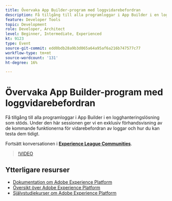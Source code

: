 ```yaml
---
title: Övervaka App Builder-program med loggvidarebefordran
description: Få tillgång till alla programloggar i App Builder i en logghanteringslösning som stöds. Under den här sessionen ger vi en exklusiv förhandsvisning av de kommande funktionerna för vidarebefordran av loggar och hur du kan testa dem tidigt.
feature: Developer Tools
topic: Development
role: Developer, Architect
level: Beginner, Intermediate, Experienced
kt: 9123
type: Event
source-git-commit: edd0bdb28a9b3d065a64a95af6a216b747577c77
workflow-type: tm+mt
source-wordcount: '131'
ht-degree: 16%

---
```


# Övervaka App Builder-program med loggvidarebefordran

Få tillgång till alla programloggar i App Builder i en logghanteringslösning som stöds. Under den här sessionen ger vi en exklusiv förhandsvisning av de kommande funktionerna för vidarebefordran av loggar och hur du kan testa dem tidigt.

Fortsätt konversationen i **[Experience League Communities](https://adobe.ly/3zXM3rp)**.

>[!VIDEO](https://video.tv.adobe.com/v/337568/?quality=12&learn=on&hidetitle=true)

## Ytterligare resurser

- [Dokumentation om Adobe Experience Platform](https://experienceleague.adobe.com/docs/experience-platform.html)
- [Översikt över Adobe Experience Platform](https://experienceleague.adobe.com/docs/experience-platform/landing/home.html)
- [Självstudiekurser om Adobe Experience Platform](https://experienceleague.adobe.com/docs/platform-learn/tutorials/overview.html?lang=sv)
